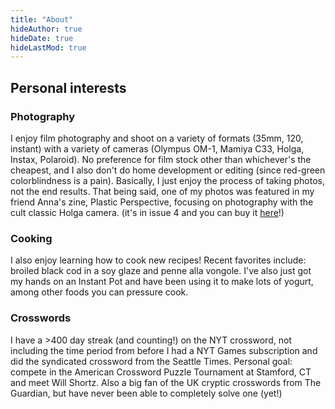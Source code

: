 ```yaml
---
title: "About"
hideAuthor: true
hideDate: true
hideLastMod: true
---
```


## Personal interests
### Photography
I enjoy film photography and shoot on a variety of formats (35mm, 120, instant) with a variety of cameras (Olympus OM-1, Mamiya C33, Holga, Instax, Polaroid). No preference for film stock other than whichever's the cheapest, and I also don't do home development or editing (since red-green colorblindness is a pain). Basically, I just enjoy the process of taking photos, not the end results. That being said, one of my photos was featured in my friend Anna's zine, Plastic Perspective, focusing on photography with the cult classic Holga camera. (it's in issue 4 and you can buy it [here](https://www.etsy.com/listing/1513613947/plastic-perspective-issue-4)!)

### Cooking
I also enjoy learning how to cook new recipes! Recent favorites include: broiled black cod in a soy glaze and penne alla vongole. I've also just got my hands on an Instant Pot and have been using it to make lots of yogurt, among other foods you can pressure cook.

### Crosswords
I have a >400 day streak (and counting!) on the NYT crossword, not including the time period from before I had a NYT Games subscription and did the syndicated crossword from the Seattle Times. Personal goal: compete in the American Crossword Puzzle Tournament at Stamford, CT and meet Will Shortz. Also a big fan of the UK cryptic crosswords from The Guardian, but have never been able to completely solve one (yet!)